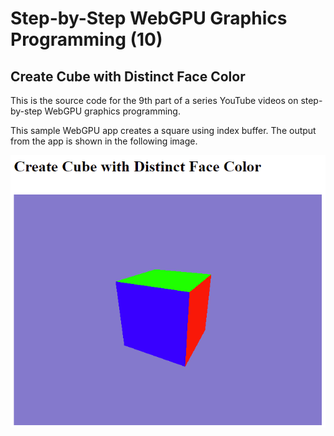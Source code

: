 # Step-by-Step WebGPU Graphics Programming (10) 
## Create Cube with Distinct Face Color 

This is the source code for the 9th part of a series YouTube videos on step-by-step WebGPU graphics programming.

This sample WebGPU app creates a square using index buffer. The output from the app is shown in the following image.

![image02](dist/assets/image02.png)

